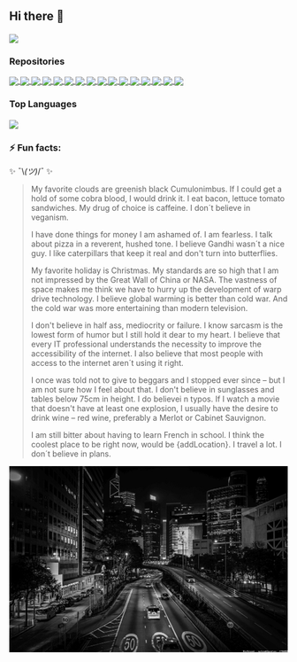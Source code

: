 ## Hi there 👋

<a href="https://github.com/mpolinowski/github-readme-stats">
  <img align="center" src="https://github-readme-stats.vercel.app/api?username=mpolinowski&show_icons=true&theme=tokyonight" />
</a>



### Repositories

<a href="https://github.com/mpolinowski/nginx_docker_ingress">
  <img align="center" src="https://github-readme-stats.vercel.app/api/pin/?username=mpolinowski&repo=nginx_docker_ingress&theme=tokyonight" />
</a>
<a href="https://github.com/mpolinowski/nomadic-mautic">
  <img align="center" src="https://github-readme-stats.vercel.app/api/pin/?username=mpolinowski&repo=nomadic-mautic&theme=tokyonight" />
</a>
<a href="https://github.com/mpolinowski/nomadic-borg">
  <img align="center" src="https://github-readme-stats.vercel.app/api/pin/?username=mpolinowski&repo=nomadic-borg&theme=tokyonight" />
</a>
<a href="https://github.com/mpolinowski/go-cicd">
  <img align="center" src="https://github-readme-stats.vercel.app/api/pin/?username=mpolinowski&repo=go-cicd&theme=tokyonight" />
</a>
<a href="https://github.com/mpolinowski/osticket-nomad">
  <img align="center" src="https://github-readme-stats.vercel.app/api/pin/?username=mpolinowski&repo=osticket-nomad&theme=tokyonight" />
</a>
<a href="https://github.com/mpolinowski/python-nltk">
  <img align="center" src="https://github-readme-stats.vercel.app/api/pin/?username=mpolinowski&repo=python-nltk&theme=tokyonight" />
</a>
<a href="https://github.com/mpolinowski/nomad-loadbalanced-nts">
  <img align="center" src="https://github-readme-stats.vercel.app/api/pin/?username=mpolinowski&repo=nomad-loadbalanced-nts&theme=tokyonight" />
</a>
<a href="https://github.com/mpolinowski/ha-mqtt-python">
  <img align="center" src="https://github-readme-stats.vercel.app/api/pin/?username=mpolinowski&repo=ha-mqtt-python&theme=tokyonight" />
</a>
<a href="https://github.com/mpolinowski/docusaurus_elasticsearch">
  <img align="center" src="https://github-readme-stats.vercel.app/api/pin/?username=mpolinowski&repo=docusaurus_elasticsearch&theme=tokyonight" />
</a>
<a href="https://github.com/mpolinowski/nomad-nts-chrony">
  <img align="center" src="https://github-readme-stats.vercel.app/api/pin/?username=mpolinowski&repo=nomad-nts-chrony&theme=tokyonight" />
</a>
<a href="https://github.com/mpolinowski/elk-server-compose">
  <img align="center" src="https://github-readme-stats.vercel.app/api/pin/?username=mpolinowski&repo=elk-server-compose&theme=tokyonight" />
</a>
<a href="https://github.com/mpolinowski/opencv2-tracking-algorithm">
  <img align="center" src="https://github-readme-stats.vercel.app/api/pin/?username=mpolinowski&repo=opencv2-tracking-algorithm&theme=tokyonight" />
</a>
<a href="https://github.com/mpolinowski/opencv-rtsp">
  <img align="center" src="https://github-readme-stats.vercel.app/api/pin/?username=mpolinowski&repo=opencv-rtsp&theme=tokyonight" />
</a>
<a href="https://github.com/mpolinowski/nomad-zabbix-server">
  <img align="center" src="https://github-readme-stats.vercel.app/api/pin/?username=mpolinowski&repo=nomad-zabbix-server&theme=tokyonight" />
</a>
<a href="https://github.com/mpolinowski/zabbix-server-compose">
  <img align="center" src="https://github-readme-stats.vercel.app/api/pin/?username=mpolinowski&repo=zabbix-server-compose&theme=tokyonight" />
</a>
<a href="https://github.com/mpolinowski/docusaurus_elasticsearch">
  <img align="center" src="https://github-readme-stats.vercel.app/api/pin/?username=mpolinowski&repo=docusaurus_elasticsearch&theme=tokyonight" />
</a>

### Top Languages

<a href="https://github.com/mpolinowski/github-readme-stats">
  <img align="center" src="https://github-readme-stats.vercel.app/api/top-langs/?username=mpolinowski&theme=tokyonight&hide=java,css,html&layout=compact&langs_count=8" />
</a>


### ⚡ Fun facts:

✨ ¯\\_(ツ)_/¯ ✨

 
> My favorite clouds are greenish black Cumulonimbus. If I could get a hold of some cobra blood, I would drink it. I eat bacon, lettuce tomato sandwiches. My drug of choice is caffeine. I don´t believe in veganism.
> 
> I have done things for money I am ashamed of. I am fearless. I talk about pizza in a reverent, hushed tone. I believe Gandhi wasn´t a nice guy. I like caterpillars that keep it real and don't turn into butterflies.
> 
> My favorite holiday is Christmas. My standards are so high that I am not impressed by the Great Wall of China or NASA. The vastness of space makes me think we have to hurry up the development of warp drive technology. I believe global warming is better than cold war. And the cold war was more entertaining than modern television.
> 
> I don't believe in half ass, mediocrity or failure. I know sarcasm is the lowest form of humor but I still hold it dear to my heart. I believe that every IT professional understands the necessity to improve the accessibility of the internet. I also believe that most people with access to the internet aren´t using it right.
> 
> I once was told not to give to beggars and I stopped ever since – but I am not sure how I feel about that. I don't believe in sunglasses and tables below 75cm in height. I do believei n typos. If I watch a movie that doesn't have at least one explosion, I usually have the desire to drink wine – red wine, preferably a Merlot or Cabinet Sauvignon.
> 
> I am still bitter about having to learn French in school. I think the coolest place to be right now, would be {addLocation}. I travel a lot. I don´t believe in plans.


![Anapurna, Pokhara, Nepal](./hk-cent.jpg)
